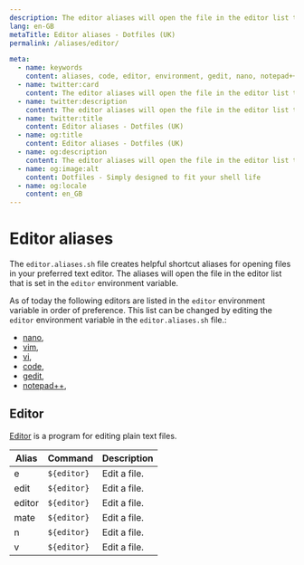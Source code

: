 ```yaml
---
description: The editor aliases will open the file in the editor list that is set in the `editor` environment variable.
lang: en-GB
metaTitle: Editor aliases - Dotfiles (UK)
permalink: /aliases/editor/

meta:
  - name: keywords
    content: aliases, code, editor, environment, gedit, nano, notepad++, text, vi, vim
  - name: twitter:card
    content: The editor aliases will open the file in the editor list that is set in the `editor` environment variable.
  - name: twitter:description
    content: The editor aliases will open the file in the editor list that is set in the `editor` environment variable.
  - name: twitter:title
    content: Editor aliases - Dotfiles (UK)
  - name: og:title
    content: Editor aliases - Dotfiles (UK)
  - name: og:description
    content: The editor aliases will open the file in the editor list that is set in the `editor` environment variable.
  - name: og:image:alt
    content: Dotfiles - Simply designed to fit your shell life
  - name: og:locale
    content: en_GB
---
```


# Editor aliases

The `editor.aliases.sh` file creates helpful shortcut aliases for opening files
in your preferred text editor. The aliases will open the file in the editor list
that is set in the `editor` environment variable.

As of today the following editors are listed in the `editor` environment
variable in order of preference. This list can be changed by editing the
`editor` environment variable in the `editor.aliases.sh` file.:

- [nano][nn],
- [vim][vi],
- [vi][vi],
- [code][cod],
- [gedit][gdt],
- [notepad++][np++],

## Editor

[Editor](https://en.wikipedia.org/wiki/Text_editor) is a program for editing
plain text files.

| Alias  | Command     | Description  |
| ------ | ----------- | ------------ |
| e      | `${editor}` | Edit a file. |
| edit   | `${editor}` | Edit a file. |
| editor | `${editor}` | Edit a file. |
| mate   | `${editor}` | Edit a file. |
| n      | `${editor}` | Edit a file. |
| v      | `${editor}` | Edit a file. |

[np++]: https://notepad-plus-plus.org/
[gdt]: https://wiki.gnome.org/Apps/Gedit
[cod]: https://code.visualstudio.com/
[vi]: https://www.vim.org/
[nn]: https://www.nano-editor.org/
